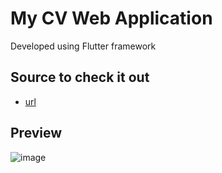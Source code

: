 # My CV Web Application

Developed using Flutter framework

## Source to check it out

- [url](https://el-bek.vercel.app/)

## Preview
![image](https://github.com/elbeekk/elbek_cv/assets/121304208/abb6be6a-f1f9-4190-af55-bfcf2b15e098)
